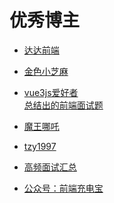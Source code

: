 # 优秀博主

+ <a href="http://www.dadaqianduan.cn/#/" target="_blank">达达前端</a>  

+ <a href="https://juejin.cn/user/1626932942224398/posts" target="_blank">金色小芝麻</a>

+ <a href="https://vue3js.cn/" target="_blank">vue3js爱好者</a>  
  <a href="https://vue3js.cn/interview/" target="_blank">总结出的前端面试题</a>

+ <a href="https://juejin.cn/user/1451011081249175/posts" target="_blank">魔王哪吒</a>

+ <a href="https://tzy1997.com/" target="_blank">tzy1997</a>

+ <a href="https://juejin.cn/post/6905294475539513352" target="_blank">高频面试汇总</a>

+ <a href="https://juejin.cn/user/3544481220801815/posts" target="_blank">公众号：前端充电宝</a>
